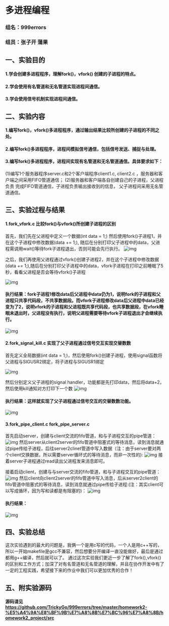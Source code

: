 # 多进程编程

### 组名：999errors
### 组员：张子开 蒲果

## 一、实验目的
#### 1.学会创建多进程程序，理解fork()，vfork() 创建的子进程的特点。
#### 2.学会使用有名管道和无名管道实现进程间通信。
#### 3.学会使用信号机制实现进程间通信。

## 二、实验内容
#### 1.编写fork()，vfork()多进程程序，通过输出结果比较所创建的子进程的不同之处。
#### 2.编写fork()多进程程序，进程间模拟信号通信，包括信号发送、捕捉与处理。
#### 3.编写fork()多进程程序，进程间实现有名管道和无名管道通信。具体要求如下：
(1)编写1个服务器程序server.c和2个客户端程序client1.c,
client2.c ，服务器和客户端之间采用FIFO管道通信；
(2)服务器和客户端各自创建自己的子进程，父进程负责
完成FIFO管道通信，子进程负责输出接收到的信息，
父子进程间采用无名管道通信。 

## 三、实验过程与结果
#### 1.fork_vfork.c 比较fork()与vfork()所创建子进程的区别
首先，我们先在父进程中定义一个数据(int data = 1;)
然后使用fork()子进程1，并在这个子进程中修改数据(data += 1;), 随后在分别打印父子进程中的data，父进程需调用wait()等待fork子进程退出，否则可能会先行执行。
![img](./imgs/fork_vfork_1.png)

之后，我们再使用父进程通过vfork()创建子进程2，并在这个子进程中修改数据(data += 1;),随后在分别打印父子进程中的data，vfork子进程在打印之前睡眠了5秒，看看父进程是否会等待vfork()子进程

![img](./imgs/fork_vfork_2.png)

#### 执行结果：fork子进程1修改data后父进程中data仍为1，说明fork的子进程和父进程只共享代码段，不共享数据段。而vfork子进程修改data后父进程中data已经变为了2，说明vfork的子进程和父进程既共享代码段，也共享数据段，在vfork睡眠未退出时，父进程没有执行，说明父进程需要等待vfork子进程退出才会继续执行。
![img](./imgs/fork_vfork_running.png)

#### 2.fork_signal_kill.c 实现了父子进程通过信号交互实现交替数数
首先定义全局数据(int data = 1;)，然后使用fork()创建子进程，使用signal函数将父进程与SIGUSR2绑定，将子进程与SIGUSR1绑定

![img](./imgs/fork_signal_2.png)

然后分别定义父子进程的signal handler，功能都是先打印data，然后将data+2，然后使用kill通知对方打印下一个数
![img](./imgs/fork_signal_1.png)

#### 执行结果：这样就实现了父子进程通过信号交互的交替数数功能。
![img](./imgs/fork_signal_running.png)

#### 3.fork_pipe_client.c fork_pipe_server.c
首先启动server，创建与client交流的fifo管道，和与子进程交互的pipe管道：
![img](./imgs/fork_pipe1.png)
然后server从client2server的fifo管道中阻塞式的等待消息，读到消息就通过pipe传给子进程，后往server2clinet管道中写入数据（注：由于server要对两个client交换数据，所以需要server循环式的等待消息，而非一次性的):
![img](./imgs/fork_pipe2.png)
接着server子进程通过read读出父进程发来消息即可。

接着启动client，创建与与server交流的fifo管道，和与子进程交互的pipe管道：
![img](./imgs/fork_pipe3.png)
然后client向client2server的fifo管道中写入消息，后从server2client的fifo管道中阻塞式的等待消息，读到消息就通过pipe传给子进程:(注：其实client可以写成循环，因为写和读都是有阻塞的)：
![img](./imgs/fork_pipe4.png)
#### 执行结果：
![img](./imgs/fork_pipe.png)

## 四、实验总结
这次实验遇到的最大的问题是，我俩一个是用c写的代码，一个人是用c++写的，所以一开始makefile是gcc不兼容，然后想要分开编译一直没能做好，最后是通过都用g++编译，然后就可以了。
通过这次实验我们更近一步了解了fork(),vfork()的区别和工作方式；加深了对有名管道和无名管道的理解，并且在协作开发中有了一定的工程实践，希望接下来的作业中我们可以更加优秀的合作！
## 五、附实验源码

#### 源码请见 https://github.com/TrickyGo/999errors/tree/master/homework2-%E5%A4%9A%E8%BF%9B%E7%A8%8B%E7%BC%96%E7%A8%8B/homework2_project/src
